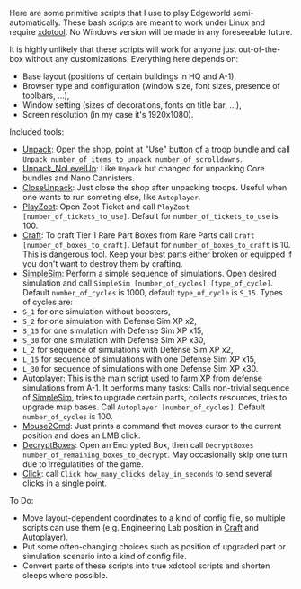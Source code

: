 Here are some primitive scripts that I use to play Edgeworld semi-automatically. These bash scripts are meant to work under Linux and require [xdotool](http://www.semicomplete.com/projects/xdotool/xdotool.xhtml). No Windows version will be made in any foreseeable future.

It is highly unlikely that these scripts will work for anyone just out-of-the-box without any customizations. Everything here depends on:
* Base layout (positions of certain buildings in HQ and A-1),
* Browser type and configuration (window size, font sizes, presence of toolbars, ...),
* Window setting (sizes of decorations, fonts on title bar, ...),
* Screen resolution (in my case it's 1920x1080).

Included tools:
* [Unpack](./Unpack): Open the shop, point at "Use" button of a troop bundle and call `Unpack number_of_items_to_unpack number_of_scrolldowns`.
* [Unpack_NoLevelUp](./Unpack_NoLevelUp): Like `Unpack` but changed for unpacking Core bundles and Nano Cannisters.
* [CloseUnpack](./CloseUnpack): Just close the shop after unpacking troops. Useful when one wants to run someting else, like `Autoplayer`.
* [PlayZoot](./PlayZoot): Open Zoot Ticket and call `PlayZoot [number_of_tickets_to_use]`. Default for `number_of_tickets_to_use` is 100.
* [Craft](./Craft): To craft Tier 1 Rare Part Boxes from Rare Parts call `Craft [number_of_boxes_to_craft]`. Default for `number_of_boxes_to_craft` is 10. This is dangerous tool. Keep your best parts either broken or equipped if you don't want to destroy them by crafting.
* [SimpleSim](./SimpleSim): Perform a simple sequence of simulations. Open desired simulation and call `SimpleSim [number_of_cycles] [type_of_cycle]`. Default `number_of_cycles` is 1000, default `type_of_cycle` is `S_15`. Types of cycles are:
 * `S_1` for one simulation without boosters,
 * `S_2` for one simulation with Defense Sim XP x2,
 * `S_15` for one simulation with Defense Sim XP x15,
 * `S_30` for one simulation with Defense Sim XP x30,
 * `L_2` for sequence of simulations with Defense Sim XP x2,
 * `L_15` for sequence of simulations with one Defense Sim XP x15,
 * `L_30` for sequence of simulations with one Defense Sim XP x30.
* [Autoplayer](./Autoplayer): This is the main script used to farm XP from defense simulations from A-1. It performs many tasks: Calls non-trivial sequence of [SimpleSim](./SimpleSim), tries to upgrade certain parts, collects resources, tries to upgrade map bases. Call `Autoplayer [number_of_cycles]`. Default `number_of_cycles` is 100.
* [Mouse2Cmd](./Mouse2Cmd): Just prints a command thet moves cursor to the current position and does an LMB click.
* [DecryptBoxes](./DecryptBoxes): Open an Encrypted Box, then call `DecryptBoxes number_of_remaining_boxes_to_decrypt`. May occasionally skip one turn due to irregulatities of the game.
* [Click](./Click): call `Click how_many_clicks delay_in_seconds` to send several clicks in a single point.

To Do:
* Move layout-dependent coordinates to a kind of config file, so multiple scripts can use them (e.g. Engineering Lab position in [Craft](./Craft) and [Autoplayer](./Autoplayer)).
* Put some often-changing choices such as position of upgraded part or simulation scenario into a kind of config file.
* Convert parts of these scripts into true xdotool scripts and shorten sleeps where possible.
